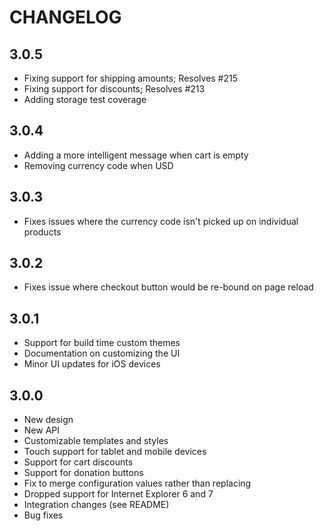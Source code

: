 # CHANGELOG


## 3.0.5

* Fixing support for shipping amounts; Resolves #215
* Fixing support for discounts; Resolves #213
* Adding storage test coverage


## 3.0.4

* Adding a more intelligent message when cart is empty
* Removing currency code when USD


## 3.0.3

* Fixes issues where the currency code isn't picked up on individual products


## 3.0.2

* Fixes issue where checkout button would be re-bound on page reload


## 3.0.1

* Support for build time custom themes
* Documentation on customizing the UI
* Minor UI updates for iOS devices


## 3.0.0

* New design
* New API
* Customizable templates and styles
* Touch support for tablet and mobile devices
* Support for cart discounts
* Support for donation buttons
* Fix to merge configuration values rather than replacing
* Dropped support for Internet Explorer 6 and 7
* Integration changes (see README)
* Bug fixes
